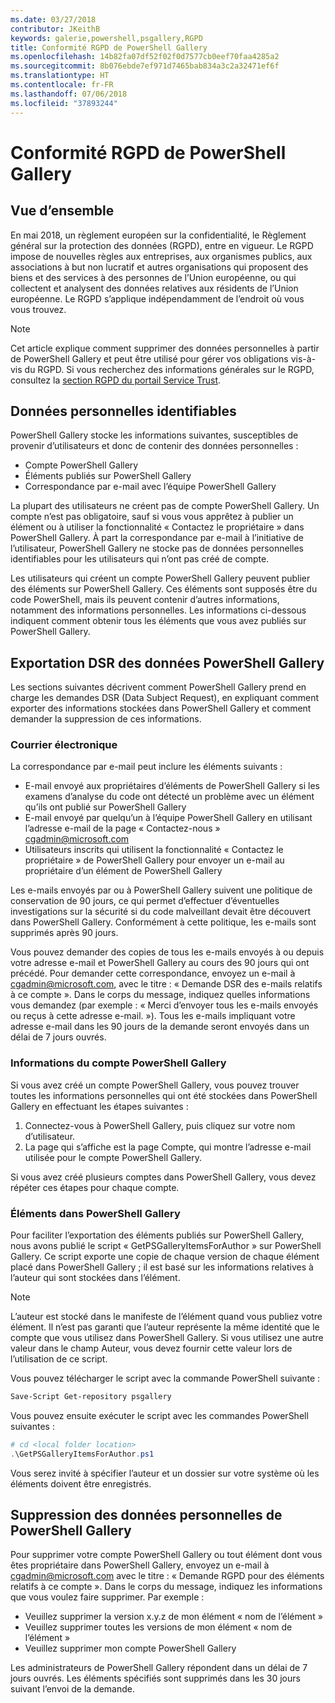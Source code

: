 ```yaml
---
ms.date: 03/27/2018
contributor: JKeithB
keywords: galerie,powershell,psgallery,RGPD
title: Conformité RGPD de PowerShell Gallery
ms.openlocfilehash: 14b82fa07df52f02f0d7577cb0eef70faa4285a2
ms.sourcegitcommit: 8b076ebde7ef971d7465bab834a3c2a32471ef6f
ms.translationtype: HT
ms.contentlocale: fr-FR
ms.lasthandoff: 07/06/2018
ms.locfileid: "37893244"
---
```

# <a name="powershell-gallery-gdpr-compliance"></a>Conformité RGPD de PowerShell Gallery

## <a name="overview"></a>Vue d’ensemble

En mai 2018, un règlement européen sur la confidentialité, le Règlement général sur la protection des données (RGPD), entre en vigueur.
Le RGPD impose de nouvelles règles aux entreprises, aux organismes publics, aux associations à but non lucratif et autres organisations qui proposent des biens et des services à des personnes de l’Union européenne, ou qui collectent et analysent des données relatives aux résidents de l’Union européenne.
Le RGPD s’applique indépendamment de l’endroit où vous vous trouvez.

> [!NOTE]
> Cet article explique comment supprimer des données personnelles à partir de PowerShell Gallery et peut être utilisé pour gérer vos obligations vis-à-vis du RGPD. Si vous recherchez des informations générales sur le RGPD, consultez la [section RGPD du portail Service Trust](https://servicetrust.microsoft.com/ViewPage/GDPRGetStarted).

## <a name="personally-identifiable-data"></a>Données personnelles identifiables

PowerShell Gallery stocke les informations suivantes, susceptibles de provenir d’utilisateurs et donc de contenir des données personnelles :

- Compte PowerShell Gallery
- Éléments publiés sur PowerShell Gallery
- Correspondance par e-mail avec l’équipe PowerShell Gallery

La plupart des utilisateurs ne créent pas de compte PowerShell Gallery.
Un compte n’est pas obligatoire, sauf si vous vous apprêtez à publier un élément ou à utiliser la fonctionnalité « Contactez le propriétaire » dans PowerShell Gallery.
À part la correspondance par e-mail à l’initiative de l’utilisateur, PowerShell Gallery ne stocke pas de données personnelles identifiables pour les utilisateurs qui n’ont pas créé de compte.

Les utilisateurs qui créent un compte PowerShell Gallery peuvent publier des éléments sur PowerShell Gallery.
Ces éléments sont supposés être du code PowerShell, mais ils peuvent contenir d’autres informations, notamment des informations personnelles.
Les informations ci-dessous indiquent comment obtenir tous les éléments que vous avez publiés sur PowerShell Gallery.

## <a name="dsr-export-of-powershell-gallery-data"></a>Exportation DSR des données PowerShell Gallery

Les sections suivantes décrivent comment PowerShell Gallery prend en charge les demandes DSR (Data Subject Request), en expliquant comment exporter des informations stockées dans PowerShell Gallery et comment demander la suppression de ces informations.

### <a name="email"></a>Courrier électronique

La correspondance par e-mail peut inclure les éléments suivants :

- E-mail envoyé aux propriétaires d’éléments de PowerShell Gallery si les examens d’analyse du code ont détecté un problème avec un élément qu’ils ont publié sur PowerShell Gallery
- E-mail envoyé par quelqu’un à l’équipe PowerShell Gallery en utilisant l’adresse e-mail de la page « Contactez-nous » [cgadmin@microsoft.com](mailto:cgadmin@microsoft.com)
- Utilisateurs inscrits qui utilisent la fonctionnalité « Contactez le propriétaire » de PowerShell Gallery pour envoyer un e-mail au propriétaire d’un élément de PowerShell Gallery

Les e-mails envoyés par ou à PowerShell Gallery suivent une politique de conservation de 90 jours, ce qui permet d’effectuer d’éventuelles investigations sur la sécurité si du code malveillant devait être découvert dans PowerShell Gallery.
Conformément à cette politique, les e-mails sont supprimés après 90 jours.

Vous pouvez demander des copies de tous les e-mails envoyés à ou depuis votre adresse e-mail et PowerShell Gallery au cours des 90 jours qui ont précédé.
Pour demander cette correspondance, envoyez un e-mail à [cgadmin@microsoft.com](mailto:cgadmin@microsoft.com), avec le titre : « Demande DSR des e-mails relatifs à ce compte ».
Dans le corps du message, indiquez quelles informations vous demandez (par exemple : « Merci d’envoyer tous les e-mails envoyés ou reçus à cette adresse e-mail. »). Tous les e-mails impliquant votre adresse e-mail dans les 90 jours de la demande seront envoyés dans un délai de 7 jours ouvrés.

### <a name="powershell-gallery-account-information"></a>Informations du compte PowerShell Gallery

Si vous avez créé un compte PowerShell Gallery, vous pouvez trouver toutes les informations personnelles qui ont été stockées dans PowerShell Gallery en effectuant les étapes suivantes :

1. Connectez-vous à PowerShell Gallery, puis cliquez sur votre nom d’utilisateur.
2. La page qui s’affiche est la page Compte, qui montre l’adresse e-mail utilisée pour le compte PowerShell Gallery.

Si vous avez créé plusieurs comptes dans PowerShell Gallery, vous devez répéter ces étapes pour chaque compte.

### <a name="items-in-the-powershell-gallery"></a>Éléments dans PowerShell Gallery

Pour faciliter l’exportation des éléments publiés sur PowerShell Gallery, nous avons publié le script « GetPSGalleryItemsForAuthor » sur PowerShell Gallery.
Ce script exporte une copie de chaque version de chaque élément placé dans PowerShell Gallery ; il est basé sur les informations relatives à l’auteur qui sont stockées dans l’élément.

> [!NOTE]
> L’auteur est stocké dans le manifeste de l’élément quand vous publiez votre élément.
> Il n’est pas garanti que l’auteur représente la même identité que le compte que vous utilisez dans PowerShell Gallery.
> Si vous utilisez une autre valeur dans le champ Auteur, vous devez fournir cette valeur lors de l’utilisation de ce script.

Vous pouvez télécharger le script avec la commande PowerShell suivante :

```powershell
Save-Script Get-repository psgallery
```

Vous pouvez ensuite exécuter le script avec les commandes PowerShell suivantes :

```powershell
# cd <local folder location>
.\GetPSGalleryItemsForAuthor.ps1
```

Vous serez invité à spécifier l’auteur et un dossier sur votre système où les éléments doivent être enregistrés.

## <a name="deleting-personal-data-from-the-powershell-gallery"></a>Suppression des données personnelles de PowerShell Gallery

Pour supprimer votre compte PowerShell Gallery ou tout élément dont vous êtes propriétaire dans PowerShell Gallery, envoyez un e-mail à cgadmin@microsoft.com avec le titre : « Demande RGPD pour des éléments relatifs à ce compte ».
Dans le corps du message, indiquez les informations que vous voulez faire supprimer. Par exemple :

- Veuillez supprimer la version x.y.z de mon élément « nom de l’élément »
- Veuillez supprimer toutes les versions de mon élément « nom de l’élément »
- Veuillez supprimer mon compte PowerShell Gallery

Les administrateurs de PowerShell Gallery répondent dans un délai de 7 jours ouvrés.
Les éléments spécifiés sont supprimés dans les 30 jours suivant l’envoi de la demande.